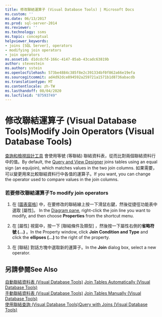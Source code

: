 ```yaml
---
title: 修改聯結運算子 (Visual Database Tools) | Microsoft Docs
ms.custom: ''
ms.date: 06/13/2017
ms.prod: sql-server-2014
ms.reviewer: ''
ms.technology: ssms
ms.topic: conceptual
helpviewer_keywords:
- joins [SQL Server], operators
- modifying join operators
- join operators
ms.assetid: d1dcdcfd-166c-4147-85ab-43cadc63819b
author: stevestein
ms.author: sstein
ms.openlocfilehash: 573be4884c385f8e2c391334bf0f862a66e19efa
ms.sourcegitcommit: ad4d92dce894592a259721a1571b1d8736abacdb
ms.translationtype: MT
ms.contentlocale: zh-TW
ms.lasthandoff: 08/04/2020
ms.locfileid: "87593749"
---
```

# <a name="modify-join-operators-visual-database-tools"></a><span data-ttu-id="fe502-102">修改聯結運算子 (Visual Database Tools)</span><span class="sxs-lookup"><span data-stu-id="fe502-102">Modify Join Operators (Visual Database Tools)</span></span>
  <span data-ttu-id="fe502-103">[查詢和檢視設計工具](visual-database-tools.md) 會使用等號 (等聯結) 聯結資料表，從而比對兩個聯結資料行中的值。</span><span class="sxs-lookup"><span data-stu-id="fe502-103">By default, the [Query and View Designer](visual-database-tools.md) joins tables using an equal sign (an equijoin), which matches values in the two join columns.</span></span> <span data-ttu-id="fe502-104">如果需要，可以變更用來比較聯結資料行中各值的運算子。</span><span class="sxs-lookup"><span data-stu-id="fe502-104">If you want, you can change the operator used to compare values in the join columns.</span></span>  
  
### <a name="to-modify-join-operators"></a><span data-ttu-id="fe502-105">若要修改聯結運算子</span><span class="sxs-lookup"><span data-stu-id="fe502-105">To modify join operators</span></span>  
  
1.  <span data-ttu-id="fe502-106">在 [[圖表窗格](diagram-pane-visual-database-tools.md)] 中，在要修改的聯結線上按一下滑鼠右鍵，然後從捷徑功能表中選取 [屬性]。 </span><span class="sxs-lookup"><span data-stu-id="fe502-106">In the [Diagram pane](diagram-pane-visual-database-tools.md), right-click the join line you want to modify, and then choose **Properties** from the shortcut menu.</span></span>  
  
2.  <span data-ttu-id="fe502-107">在 [屬性] 視窗中，按一下 [聯結條件及類型]  ，然後按一下屬性右側的**省略符號 (...)** 。</span><span class="sxs-lookup"><span data-stu-id="fe502-107">In the Property window, click **Join Condition and Type** and click the **ellipses (...)** to the right of the property.</span></span>  
  
3.  <span data-ttu-id="fe502-108">在 [聯結]  對話方塊中選取新的運算子。</span><span class="sxs-lookup"><span data-stu-id="fe502-108">In the **Join** dialog box, select a new operator.</span></span>  
  
## <a name="see-also"></a><span data-ttu-id="fe502-109">另請參閱</span><span class="sxs-lookup"><span data-stu-id="fe502-109">See Also</span></span>  
 <span data-ttu-id="fe502-110">[自動聯結資料表 &#40;Visual Database Tools&#41;](join-tables-automatically-visual-database-tools.md) </span><span class="sxs-lookup"><span data-stu-id="fe502-110">[Join Tables Automatically &#40;Visual Database Tools&#41;](join-tables-automatically-visual-database-tools.md) </span></span>  
 <span data-ttu-id="fe502-111">[手動聯結資料表 &#40;Visual Database Tools&#41;](join-tables-manually-visual-database-tools.md) </span><span class="sxs-lookup"><span data-stu-id="fe502-111">[Join Tables Manually &#40;Visual Database Tools&#41;](join-tables-manually-visual-database-tools.md) </span></span>  
 [<span data-ttu-id="fe502-112">使用聯結查詢 &#40;Visual Database Tools&#41;</span><span class="sxs-lookup"><span data-stu-id="fe502-112">Query with Joins &#40;Visual Database Tools&#41;</span></span>](query-with-joins-visual-database-tools.md)  
  
  
